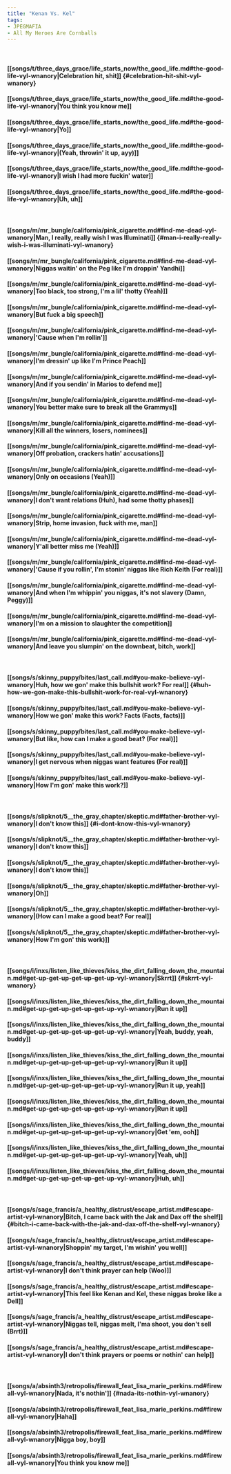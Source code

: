 ```yaml
---
title: "Kenan Vs. Kel"
tags:
- JPEGMAFIA
- All My Heroes Are Cornballs
---
```

&nbsp;
#### [[songs/t/three_days_grace/life_starts_now/the_good_life.md#the-good-life-vyl-wnanory|Celebration hit, shit]] {#celebration-hit-shit-vyl-wnanory}
#### [[songs/t/three_days_grace/life_starts_now/the_good_life.md#the-good-life-vyl-wnanory|You think you know me]]
#### [[songs/t/three_days_grace/life_starts_now/the_good_life.md#the-good-life-vyl-wnanory|Yo]]
#### [[songs/t/three_days_grace/life_starts_now/the_good_life.md#the-good-life-vyl-wnanory|(Yeah, throwin' it up, ayy)]]
#### [[songs/t/three_days_grace/life_starts_now/the_good_life.md#the-good-life-vyl-wnanory|I wish I had more fuckin' water]]
#### [[songs/t/three_days_grace/life_starts_now/the_good_life.md#the-good-life-vyl-wnanory|Uh, uh]]
&nbsp;
#### [[songs/m/mr_bungle/california/pink_cigarette.md#find-me-dead-vyl-wnanory|Man, I really, really wish I was Illuminati]] {#man-i-really-really-wish-i-was-illuminati-vyl-wnanory}
#### [[songs/m/mr_bungle/california/pink_cigarette.md#find-me-dead-vyl-wnanory|Niggas waitin' on the Peg like I'm droppin' Yandhi]]
#### [[songs/m/mr_bungle/california/pink_cigarette.md#find-me-dead-vyl-wnanory|Too black, too strong, I'm a lil' thotty (Yeah)]]
#### [[songs/m/mr_bungle/california/pink_cigarette.md#find-me-dead-vyl-wnanory|But fuck a big speech]]
#### [[songs/m/mr_bungle/california/pink_cigarette.md#find-me-dead-vyl-wnanory|'Cause when I'm rollin']]
#### [[songs/m/mr_bungle/california/pink_cigarette.md#find-me-dead-vyl-wnanory|I'm dressin' up like I'm Prince Peach]]
#### [[songs/m/mr_bungle/california/pink_cigarette.md#find-me-dead-vyl-wnanory|And if you sendin' in Marios to defend me]]
#### [[songs/m/mr_bungle/california/pink_cigarette.md#find-me-dead-vyl-wnanory|You better make sure to break all the Grammys]]
#### [[songs/m/mr_bungle/california/pink_cigarette.md#find-me-dead-vyl-wnanory|Kill all the winners, losers, nominees]]
#### [[songs/m/mr_bungle/california/pink_cigarette.md#find-me-dead-vyl-wnanory|Off probation, crackers hatin' accusations]]
#### [[songs/m/mr_bungle/california/pink_cigarette.md#find-me-dead-vyl-wnanory|Only on occasions (Yeah)]]
#### [[songs/m/mr_bungle/california/pink_cigarette.md#find-me-dead-vyl-wnanory|I don't want relations (Huh), had some thotty phases]]
#### [[songs/m/mr_bungle/california/pink_cigarette.md#find-me-dead-vyl-wnanory|Strip, home invasion, fuck with me, man]]
#### [[songs/m/mr_bungle/california/pink_cigarette.md#find-me-dead-vyl-wnanory|Y'all better miss me (Yeah)]]
#### [[songs/m/mr_bungle/california/pink_cigarette.md#find-me-dead-vyl-wnanory|'Cause if you rollin', I'm stonin' niggas like Rich Keith (For real)]]
#### [[songs/m/mr_bungle/california/pink_cigarette.md#find-me-dead-vyl-wnanory|And when I'm whippin' you niggas, it's not slavery (Damn, Peggy)]]
#### [[songs/m/mr_bungle/california/pink_cigarette.md#find-me-dead-vyl-wnanory|I'm on a mission to slaughter the competition]]
#### [[songs/m/mr_bungle/california/pink_cigarette.md#find-me-dead-vyl-wnanory|And leave you slumpin' on the downbeat, bitch, work]]
&nbsp;
#### [[songs/s/skinny_puppy/bites/last_call.md#you-make-believe-vyl-wnanory|Huh, how we gon' make this bullshit work? For real]] {#huh-how-we-gon-make-this-bullshit-work-for-real-vyl-wnanory}
#### [[songs/s/skinny_puppy/bites/last_call.md#you-make-believe-vyl-wnanory|How we gon' make this work? Facts (Facts, facts)]]
#### [[songs/s/skinny_puppy/bites/last_call.md#you-make-believe-vyl-wnanory|But like, how can I make a good beat? (For real)]]
#### [[songs/s/skinny_puppy/bites/last_call.md#you-make-believe-vyl-wnanory|I get nervous when niggas want features (For real)]]
#### [[songs/s/skinny_puppy/bites/last_call.md#you-make-believe-vyl-wnanory|How I'm gon' make this work?]]
&nbsp;
#### [[songs/s/slipknot/5__the_gray_chapter/skeptic.md#father-brother-vyl-wnanory|I don't know this]] {#i-dont-know-this-vyl-wnanory}
#### [[songs/s/slipknot/5__the_gray_chapter/skeptic.md#father-brother-vyl-wnanory|I don't know this]]
#### [[songs/s/slipknot/5__the_gray_chapter/skeptic.md#father-brother-vyl-wnanory|I don't know this]]
#### [[songs/s/slipknot/5__the_gray_chapter/skeptic.md#father-brother-vyl-wnanory|Oh]]
#### [[songs/s/slipknot/5__the_gray_chapter/skeptic.md#father-brother-vyl-wnanory|(How can I make a good beat? For real]]
#### [[songs/s/slipknot/5__the_gray_chapter/skeptic.md#father-brother-vyl-wnanory|How I'm gon'  this work)]]
&nbsp;
#### [[songs/i/inxs/listen_like_thieves/kiss_the_dirt_falling_down_the_mountain.md#get-up-get-up-get-up-get-up-vyl-wnanory|Skrrt]] {#skrrt-vyl-wnanory}
#### [[songs/i/inxs/listen_like_thieves/kiss_the_dirt_falling_down_the_mountain.md#get-up-get-up-get-up-get-up-vyl-wnanory|Run it up]]
#### [[songs/i/inxs/listen_like_thieves/kiss_the_dirt_falling_down_the_mountain.md#get-up-get-up-get-up-get-up-vyl-wnanory|Yeah, buddy, yeah, buddy]]
#### [[songs/i/inxs/listen_like_thieves/kiss_the_dirt_falling_down_the_mountain.md#get-up-get-up-get-up-get-up-vyl-wnanory|Run it up]]
#### [[songs/i/inxs/listen_like_thieves/kiss_the_dirt_falling_down_the_mountain.md#get-up-get-up-get-up-get-up-vyl-wnanory|Run it up, yeah]]
#### [[songs/i/inxs/listen_like_thieves/kiss_the_dirt_falling_down_the_mountain.md#get-up-get-up-get-up-get-up-vyl-wnanory|Run it up]]
#### [[songs/i/inxs/listen_like_thieves/kiss_the_dirt_falling_down_the_mountain.md#get-up-get-up-get-up-get-up-vyl-wnanory|Get 'em, ooh]]
#### [[songs/i/inxs/listen_like_thieves/kiss_the_dirt_falling_down_the_mountain.md#get-up-get-up-get-up-get-up-vyl-wnanory|Yeah, uh]]
#### [[songs/i/inxs/listen_like_thieves/kiss_the_dirt_falling_down_the_mountain.md#get-up-get-up-get-up-get-up-vyl-wnanory|Huh, uh]]
&nbsp;
#### [[songs/s/sage_francis/a_healthy_distrust/escape_artist.md#escape-artist-vyl-wnanory|Bitch, I came back with the Jak and Dax off the shelf]] {#bitch-i-came-back-with-the-jak-and-dax-off-the-shelf-vyl-wnanory}
#### [[songs/s/sage_francis/a_healthy_distrust/escape_artist.md#escape-artist-vyl-wnanory|Shoppin' my target, I'm wishin' you well]]
#### [[songs/s/sage_francis/a_healthy_distrust/escape_artist.md#escape-artist-vyl-wnanory|I don't think prayer can help (Woo)]]
#### [[songs/s/sage_francis/a_healthy_distrust/escape_artist.md#escape-artist-vyl-wnanory|This feel like Kenan and Kel, these niggas broke like a Dell]]
#### [[songs/s/sage_francis/a_healthy_distrust/escape_artist.md#escape-artist-vyl-wnanory|Niggas tell, niggas melt, I'ma shoot, you don't sell (Brrt)]]
#### [[songs/s/sage_francis/a_healthy_distrust/escape_artist.md#escape-artist-vyl-wnanory|I don't think prayers or poems or nothin' can help]]
&nbsp;
#### [[songs/a/absinth3/retropolis/firewall_feat_lisa_marie_perkins.md#firewall-vyl-wnanory|Nada, it's nothin']] {#nada-its-nothin-vyl-wnanory}
#### [[songs/a/absinth3/retropolis/firewall_feat_lisa_marie_perkins.md#firewall-vyl-wnanory|Haha]]
#### [[songs/a/absinth3/retropolis/firewall_feat_lisa_marie_perkins.md#firewall-vyl-wnanory|Nigga boy, boy]]
#### [[songs/a/absinth3/retropolis/firewall_feat_lisa_marie_perkins.md#firewall-vyl-wnanory|You think you know me]]
